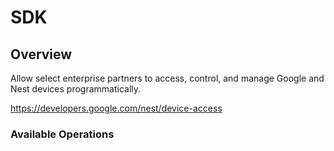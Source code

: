 # SDK

## Overview

Allow select enterprise partners to access, control, and manage Google and Nest devices programmatically.

<https://developers.google.com/nest/device-access>
### Available Operations


